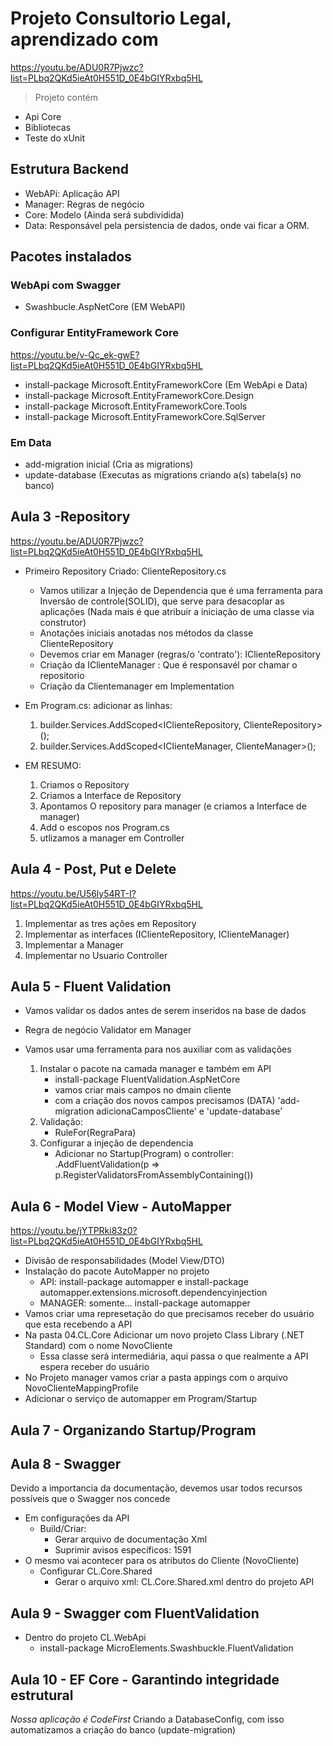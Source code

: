 # Projeto Consultorio Legal, aprendizado com 
https://youtu.be/ADU0R7Pjwzc?list=PLbq2QKd5ieAt0H551D_0E4bGIYRxbq5HL

> Projeto contém
- Api Core
- Bibliotecas
- Teste do xUnit

## Estrutura Backend
- WebAPi: Aplicação API
- Manager: Regras de negócio
- Core: Modelo (Ainda será subdividida)
- Data: Responsável pela persistencia de dados, onde vai ficar a ORM.

## Pacotes instalados

### WebApi com Swagger
- Swashbucle.AspNetCore (EM WebAPI)

### Configurar EntityFramework Core
https://youtu.be/v-Qc_ek-gwE?list=PLbq2QKd5ieAt0H551D_0E4bGIYRxbq5HL
- install-package Microsoft.EntityFrameworkCore (Em WebApi e Data)
- install-package Microsoft.EntityFrameworkCore.Design
- install-package Microsoft.EntityFrameworkCore.Tools
- install-package Microsoft.EntityFrameworkCore.SqlServer

### Em Data 
- add-migration inicial (Cria as migrations)
- update-database (Executas as migrations criando a(s) tabela(s) no banco)

## Aula 3 -Repository
https://youtu.be/ADU0R7Pjwzc?list=PLbq2QKd5ieAt0H551D_0E4bGIYRxbq5HL
- Primeiro Repository Criado: ClienteRepository.cs
	- Vamos utilizar a Injeção de Dependencia que é uma ferramenta para Inversão de controle(SOLID), 
		que serve para desacoplar as aplicações (Nada mais é que atribuir a iniciação de uma classe via construtor)
	- Anotações iniciais anotadas nos métodos da classe ClienteRepository
	- Devemos criar em Manager (regras/o 'contrato'): IClienteRepository 
	- Criação da IClienteManager : Que é responsavél por chamar o repositorio
	- Criação da Clientemanager em Implementation
- Em Program.cs: adicionar as linhas:
	1. builder.Services.AddScoped<IClienteRepository, ClienteRepository>();
	2. builder.Services.AddScoped<IClienteManager, ClienteManager>();

- EM RESUMO:
	1. Criamos o Repository
	2. Criamos a Interface de Repository
	3. Apontamos O repository para manager (e criamos a Interface de manager)
	4. Add o escopos nos Program.cs
	5. utlizamos a manager em Controller

## Aula 4 - Post, Put e Delete
https://youtu.be/U56ly54RT-I?list=PLbq2QKd5ieAt0H551D_0E4bGIYRxbq5HL
1. Implementar as tres ações em Repository
2. Implementar as interfaces (IClienteRepository, IClienteManager)
3. Implementar a Manager
4. Implementar no Usuario Controller 

## Aula 5 - Fluent Validation
- Vamos validar os dados antes de serem inseridos na base de dados

- Regra de negócio Validator em Manager
- Vamos usar uma ferramenta para nos auxiliar com as validações
	1. Instalar o pacote na camada manager e também em API
		- install-package FluentValidation.AspNetCore
		- vamos criar mais campos no dmain cliente
		- com a criação dos novos campos precisamos (DATA) 'add-migration adicionaCamposCliente' e 'update-database'
	2. Validação:
		- RuleFor(RegraPara) 
	3. Configurar a injeção de dependencia
		- Adicionar no Startup(Program) o controller: .AddFluentValidation(p => p.RegisterValidatorsFromAssemblyContaining<ClienteValidator>())

## Aula 6 - Model View - AutoMapper
https://youtu.be/jYTPRki83z0?list=PLbq2QKd5ieAt0H551D_0E4bGIYRxbq5HL
- Divisão de responsabilidades (Model View/DTO)
- Instalação do pacote AutoMapper no projeto 
	- API: install-package automapper e install-package automapper.extensions.microsoft.dependencyinjection
	- MANAGER: somente... install-package automapper
- Vamos criar uma represetação do que precisamos receber do usuário que esta recebendo a API
- Na pasta 04.CL.Core Adicionar um novo projeto Class Library (.NET Standard) com o nome NovoCliente
	- Essa classe será intermediária, aqui passa o que realmente a API espera receber do usuário
- No Projeto manager vamos criar a pasta appings com o arquivo NovoClienteMappingProfile
- Adicionar o serviço de automapper em Program/Startup

## Aula 7 - Organizando Startup/Program

## Aula 8 - Swagger
Devido a importancia da documentação, devemos usar todos recursos possíveis que o Swagger nos concede
- Em configurações da API
	- Build/Criar:
		- Gerar arquivo de documentação Xml
		- Suprimir avisos específicos: 1591
- O mesmo vai acontecer para os atributos do Cliente (NovoCliente)
	- Configurar CL.Core.Shared
		- Gerar o arquivo xml: CL.Core.Shared.xml dentro do projeto API

## Aula 9 - Swagger com FluentValidation
- Dentro do projeto CL.WebApi
	- install-package MicroElements.Swashbuckle.FluentValidation

## Aula 10 - EF Core - Garantindo integridade estrutural
_Nossa aplicação é CodeFirst_
Criando a DatabaseConfig, com isso automatizamos a criação do banco (update-migration)

